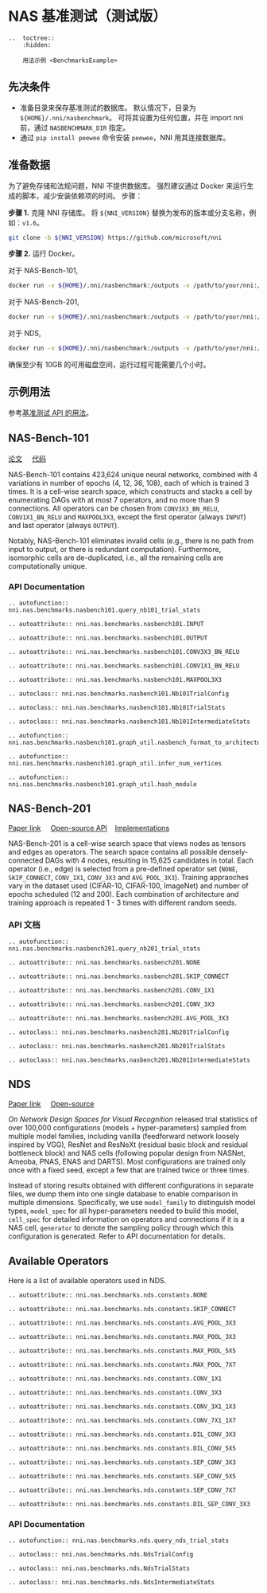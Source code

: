 # NAS 基准测试（测试版）

```eval_rst
..  toctree::
    :hidden:

    用法示例 <BenchmarksExample>
```

## 先决条件

* 准备目录来保存基准测试的数据库。 默认情况下，目录为 `${HOME}/.nni/nasbenchmark`。 可将其设置为任何位置，并在 import nni 前，通过 `NASBENCHMARK_DIR` 指定。
* 通过 `pip install peewee` 命令安装 `peewee`，NNI 用其连接数据库。

## 准备数据

为了避免存储和法规问题，NNI 不提供数据库。 强烈建议通过 Docker 来运行生成的脚本，减少安装依赖项的时间。 步骤：

**步骤 1.** 克隆 NNI 存储库。 将 `${NNI_VERSION}` 替换为发布的版本或分支名称，例如：`v1.6`。

```bash
git clone -b ${NNI_VERSION} https://github.com/microsoft/nni
```

**步骤 2.** 运行 Docker。

对于 NAS-Bench-101,

```bash
docker run -v ${HOME}/.nni/nasbenchmark:/outputs -v /path/to/your/nni:/nni tensorflow/tensorflow:1.15.2-py3 /bin/bash /nni/examples/nas/benchmarks/nasbench101.sh
```

对于 NAS-Bench-201,

```bash
docker run -v ${HOME}/.nni/nasbenchmark:/outputs -v /path/to/your/nni:/nni ufoym/deepo:pytorch-cpu /bin/bash /nni/examples/nas/benchmarks/nasbench201.sh
```

对于 NDS,

```bash
docker run -v ${HOME}/.nni/nasbenchmark:/outputs -v /path/to/your/nni:/nni python:3.7 /bin/bash /nni/examples/nas/benchmarks/nds.sh
```

确保至少有 10GB 的可用磁盘空间，运行过程可能需要几个小时。

## 示例用法

参考[基准测试 API 的用法](./BenchmarksExample)。

## NAS-Bench-101

[论文](https://arxiv.org/abs/1902.09635) &nbsp; &nbsp; [代码](https://github.com/google-research/nasbench)

NAS-Bench-101 contains 423,624 unique neural networks, combined with 4 variations in number of epochs (4, 12, 36, 108), each of which is trained 3 times. It is a cell-wise search space, which constructs and stacks a cell by enumerating DAGs with at most 7 operators, and no more than 9 connections. All operators can be chosen from `CONV3X3_BN_RELU`, `CONV1X1_BN_RELU` and `MAXPOOL3X3`, except the first operator (always `INPUT`) and last operator (always `OUTPUT`).

Notably, NAS-Bench-101 eliminates invalid cells (e.g., there is no path from input to output, or there is redundant computation). Furthermore, isomorphic cells are de-duplicated, i.e., all the remaining cells are computationally unique.

### API Documentation

```eval_rst
.. autofunction:: nni.nas.benchmarks.nasbench101.query_nb101_trial_stats

.. autoattribute:: nni.nas.benchmarks.nasbench101.INPUT

.. autoattribute:: nni.nas.benchmarks.nasbench101.OUTPUT

.. autoattribute:: nni.nas.benchmarks.nasbench101.CONV3X3_BN_RELU

.. autoattribute:: nni.nas.benchmarks.nasbench101.CONV1X1_BN_RELU

.. autoattribute:: nni.nas.benchmarks.nasbench101.MAXPOOL3X3

.. autoclass:: nni.nas.benchmarks.nasbench101.Nb101TrialConfig

.. autoclass:: nni.nas.benchmarks.nasbench101.Nb101TrialStats

.. autoclass:: nni.nas.benchmarks.nasbench101.Nb101IntermediateStats

.. autofunction:: nni.nas.benchmarks.nasbench101.graph_util.nasbench_format_to_architecture_repr

.. autofunction:: nni.nas.benchmarks.nasbench101.graph_util.infer_num_vertices

.. autofunction:: nni.nas.benchmarks.nasbench101.graph_util.hash_module
```

## NAS-Bench-201

[Paper link](https://arxiv.org/abs/2001.00326) &nbsp; &nbsp; [Open-source API](https://github.com/D-X-Y/NAS-Bench-201) &nbsp; &nbsp;[Implementations](https://github.com/D-X-Y/AutoDL-Projects)

NAS-Bench-201 is a cell-wise search space that views nodes as tensors and edges as operators. The search space contains all possible densely-connected DAGs with 4 nodes, resulting in 15,625 candidates in total. Each operator (i.e., edge) is selected from a pre-defined operator set (`NONE`, `SKIP_CONNECT`, `CONV_1X1`, `CONV_3X3` and `AVG_POOL_3X3`). Training appraoches vary in the dataset used (CIFAR-10, CIFAR-100, ImageNet) and number of epochs scheduled (12 and 200). Each combination of architecture and training approach is repeated 1 - 3 times with different random seeds.

### API 文档


```eval_rst
.. autofunction:: nni.nas.benchmarks.nasbench201.query_nb201_trial_stats

.. autoattribute:: nni.nas.benchmarks.nasbench201.NONE

.. autoattribute:: nni.nas.benchmarks.nasbench201.SKIP_CONNECT

.. autoattribute:: nni.nas.benchmarks.nasbench201.CONV_1X1

.. autoattribute:: nni.nas.benchmarks.nasbench201.CONV_3X3

.. autoattribute:: nni.nas.benchmarks.nasbench201.AVG_POOL_3X3

.. autoclass:: nni.nas.benchmarks.nasbench201.Nb201TrialConfig

.. autoclass:: nni.nas.benchmarks.nasbench201.Nb201TrialStats

.. autoclass:: nni.nas.benchmarks.nasbench201.Nb201IntermediateStats
```

## NDS

[Paper link](https://arxiv.org/abs/1905.13214) &nbsp; &nbsp; [Open-source](https://github.com/facebookresearch/nds)

_On Network Design Spaces for Visual Recognition_ released trial statistics of over 100,000 configurations (models + hyper-parameters) sampled from multiple model families, including vanilla (feedforward network loosely inspired by VGG), ResNet and ResNeXt (residual basic block and residual bottleneck block) and NAS cells (following popular design from NASNet, Ameoba, PNAS, ENAS and DARTS). Most configurations are trained only once with a fixed seed, except a few that are trained twice or three times.

Instead of storing results obtained with different configurations in separate files, we dump them into one single database to enable comparison in multiple dimensions. Specifically, we use `model_family` to distinguish model types, `model_spec` for all hyper-parameters needed to build this model, `cell_spec` for detailed information on operators and connections if it is a NAS cell, `generator` to denote the sampling policy through which this configuration is generated. Refer to API documentation for details.

## Available Operators

Here is a list of available operators used in NDS.

```eval_rst
.. autoattribute:: nni.nas.benchmarks.nds.constants.NONE

.. autoattribute:: nni.nas.benchmarks.nds.constants.SKIP_CONNECT

.. autoattribute:: nni.nas.benchmarks.nds.constants.AVG_POOL_3X3

.. autoattribute:: nni.nas.benchmarks.nds.constants.MAX_POOL_3X3

.. autoattribute:: nni.nas.benchmarks.nds.constants.MAX_POOL_5X5

.. autoattribute:: nni.nas.benchmarks.nds.constants.MAX_POOL_7X7

.. autoattribute:: nni.nas.benchmarks.nds.constants.CONV_1X1

.. autoattribute:: nni.nas.benchmarks.nds.constants.CONV_3X3

.. autoattribute:: nni.nas.benchmarks.nds.constants.CONV_3X1_1X3

.. autoattribute:: nni.nas.benchmarks.nds.constants.CONV_7X1_1X7

.. autoattribute:: nni.nas.benchmarks.nds.constants.DIL_CONV_3X3

.. autoattribute:: nni.nas.benchmarks.nds.constants.DIL_CONV_5X5

.. autoattribute:: nni.nas.benchmarks.nds.constants.SEP_CONV_3X3

.. autoattribute:: nni.nas.benchmarks.nds.constants.SEP_CONV_5X5

.. autoattribute:: nni.nas.benchmarks.nds.constants.SEP_CONV_7X7

.. autoattribute:: nni.nas.benchmarks.nds.constants.DIL_SEP_CONV_3X3
```

### API Documentation

```eval_rst
.. autofunction:: nni.nas.benchmarks.nds.query_nds_trial_stats

.. autoclass:: nni.nas.benchmarks.nds.NdsTrialConfig

.. autoclass:: nni.nas.benchmarks.nds.NdsTrialStats

.. autoclass:: nni.nas.benchmarks.nds.NdsIntermediateStats
```